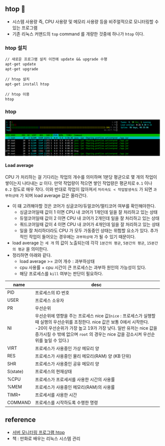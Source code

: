 ## htop 👀
* 시스템 사용량 즉, CPU 사용량 및 메모리 사용량 등을 비주얼적으로 모니터링할 수 있는 프로그램
* 기존 리눅스 커맨드의 `top` command 를 개량한 것중에 하나가 `htop` 이다.

### htop 설치
```
// 새로운 프로그램 설치 이전에 update && upgrade 수행
apt-get update
apt-get upgrade

// htop 설치
apt-get install htop

// htop 이용
htop
```

### htop
<img src="../Image/2021_01_09_htop.png" />

#### Load average
CPU 가 처리하는 걸 기다리는 작업의 개수를 의미하며 1분당 평균으로 몇 개의 작업이 쌓이는지 나타내는 `값` 이다. 만약 작업량이 적으면 쌓인 작업량은 평균치로 `0.1` 이나 `0.2` 정도로 매우 작다. 이와 반대로 작업이 많아져서 `처리속도 < 작업발생속도` 가 되면 `과부하상태` 가 되며 load average 값은 올라간다.

* 이 떄 고려해야할 것은 코어가 싱글코어/듀얼코어/멀티코어 여부를 확인해야한다.
    * 싱글코어일때 값이 1 이면 CPU 내 코어가 1개인데 일을 잘 처리하고 있는 상태
    * 듀얼코어일때 값이 2 이면 CPU 내 코어가 2개인데 일을 잘 처리하고 있는 상태
    * 쿼드코어일때 값이 4 이면 CPU 내 코어가 4개인데 일을 잘 처리하고 있는 상태
    * 일을 잘 처리하더라도 CPU 가 모두 가동중인 상태는 위험할 요소가 있다. 추가적인 작업이 들어오는 경우에는 `과부하상태` 가 될 수 있기 때문이다.
* load average 는 `세 개` 의 값이 노출되는데 각각 `1분간의 평균`, `5분간의 평균`, `15분간의 평균` 을 의미한다.
* 정리하면 아래와 같다.
    * load average >= 코어 개수 : 과부하상태
    * cpu 사용률 + cpu 시간이 큰 프로세스는 과부하 원인의 가능성이 있다.
    * 해당 프로세스를 `kill` 여부는 판단이 필요하다.

|name|desc|
|---|---|
|PID|프로세스의 ID 번호|
|USER|프로세스 소유자|
|PR|우선순위|
|NI|우선순위에 영향을 주는 프로세스 nice 값(`nice` : 프로세스가 실행할 때 실행의 우선순위를 조정한다. nice 값은 보통 0에서 시작한다. -20이 우선순위가 가장 높고 19가 가장 낮다. 일반 유저는 nice 값을 증가시킬 수 밖에 없으며 `root` 의 경우는 nice 갑을 감소시켜 우선순위를 높일 수 있다.)|
|VIRT|프로세스가 사용중인 가상 메모리 양|
|RES|프로세스가 사용중인 물리 메모리(RAM) 양 (KB 단위)|
|SHR|프로세스가 사용중인 공유 메모리 양|
|S(state)|프로세스의 현재상태|
|%CPU|프로세스가 프로세서를 사용한 시간의 사용률|
|%MEM|프로세스가 사용중인 메모리(RAM)의 사용률|
|TIMR+|프로세서를 사용한 시간|
|COMMAND|프로세스를 시작하도록 수행한 명령|


## reference
* [서버 모니터링 프로그램 htop](https://happist.com/557995/%EC%84%9C%EB%B2%84-%EB%AA%A8%EB%8B%88%ED%84%B0%EB%A7%81-%ED%94%84%EB%A1%9C%EA%B7%B8%EB%9E%A8-htop-%EC%82%AC%EC%9A%A9-%EB%B0%A9%EB%B2%95-ubuntu)
* 책 : 만화로 배우는 리눅스 시스템 관리